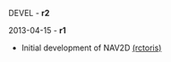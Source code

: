 DEVEL - **r2**

2013-04-15 - **r1**
 * Initial development of NAV2D [(rctoris)](https://github.com/rctoris/)

